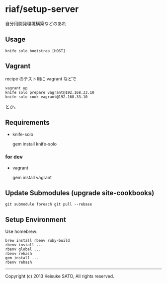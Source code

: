 riaf/setup-server
=================

自分用開発環境構築などのあれ


Usage
-----

    knife solo bootstrap [HOST]


Vagrant
-------

recipe のテスト用に vagrant などで

    vagrant up
    knife solo prepare vagrant@192.168.33.10
    knife solo cook vagrant@192.168.33.10

とか。


Requirements
------------

* knife-solo

    gem install knife-solo

### for dev

* vagrant

    gem install vagrant


Update Submodules (upgrade site-cookbooks)
------------------------------------------

    git submodule foreach git pull --rebase


Setup Environment
-----------------

Use homebrew:

    brew install rbenv ruby-build
    rbenv install ...
    rbenv global ...
    rbenv rehash
    gem install ...
    rbenv rehash


----

Copyright (c) 2013 Keisuke SATO, All rights reserved.

